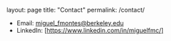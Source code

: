 layout: page
title: "Contact"
permalink: /contact/

* Email: miguel_fmontes@berkeley.edu
* LinkedIn: [https://www.linkedin.com/in/miguelfmc/]

